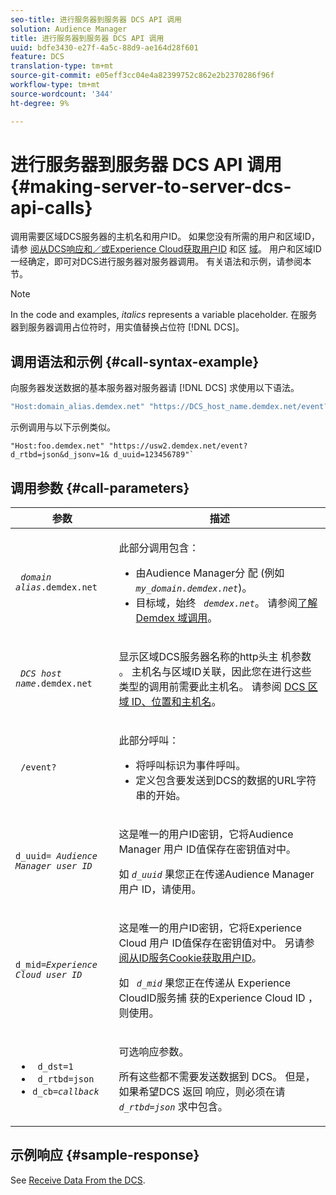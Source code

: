 ```yaml
---
seo-title: 进行服务器到服务器 DCS API 调用
solution: Audience Manager
title: 进行服务器到服务器 DCS API 调用
uuid: bdfe3430-e27f-4a5c-88d9-ae164d28f601
feature: DCS
translation-type: tm+mt
source-git-commit: e05eff3cc04e4a82399752c862e2b2370286f96f
workflow-type: tm+mt
source-wordcount: '344'
ht-degree: 9%

---
```



# 进行服务器到服务器 DCS API 调用 {#making-server-to-server-dcs-api-calls}

调用需要区域DCS服务器的主机名和用户ID。 如果您没有所需的用户和区域ID，请参 [阅从DCS响应和／或Experience Cloud获取用户ID](/help/using/api/dcs-intro/dcs-s2s/dcs-aam-ids.md) 和区 [域](/help/using/api/dcs-intro/dcs-s2s/dcs-mcid-ids.md)。 用户和区域ID一经确定，即可对DCS进行服务器对服务器调用。 有关语法和示例，请参阅本节。

>[!NOTE]
>
>In the code and examples, *italics* represents a variable placeholder. 在服务器到服务器调用占位符时，用实值替换占位符 [!DNL DCS]。

## 调用语法和示例 {#call-syntax-example}

向服务器发送数据的基本服务器对服务器请 [!DNL DCS] 求使用以下语法。

```js
"Host:domain_alias.demdex.net" "https://DCS_host_name.demdex.net/event?d_rtbd=json&d_jsonv=1&d_uuid=userID
```

示例调用与以下示例类似。

```
"Host:foo.demdex.net" "https://usw2.demdex.net/event?d_rtbd=json&d_jsonv=1& d_uuid=123456789"`
```

## 调用参数 {#call-parameters}

<table id="table_3AF4466009B64F0C9CBE7904A4096E0C"> 
 <thead> 
  <tr> 
   <th colname="col1" class="entry"> 参数 </th> 
   <th colname="col2" class="entry"> 描述 </th> 
  </tr> 
 </thead>
 <tbody> 
  <tr> 
   <td colname="col1"> <p><code> <i>domain alias</i>.demdex.net</code> </p> </td> 
   <td colname="col2"> <p>此部分调用包含： </p> <p> 
     <ul id="ul_3EDA9C7BA6794D06BCB07A75A9BD2372"> 
      <li id="li_74624CA78D6F4536A8164AE1FA1DECB9">由Audience Manager分 <span class="keyword"> 配</span> (例如 <i><code> my_domain.demdex.net</code></i>)。 </li> 
      <li id="li_08ABE91CA247403AA480B3FB4BEF83BA">目标域，始终 <i><code> demdex.net</code></i>。 请参阅<a href="../../../reference/demdex-calls.md">了解 Demdex 域调用</a>。 </li> 
     </ul> </p> </td> 
  </tr> 
  <tr> 
   <td colname="col1"> <p><code> <i>DCS host name</i>.demdex.net</code> </p> </td> 
   <td colname="col2"> <p>显示区域DCS服务器名称的http头主 <span class="wintitle"> 机参数</span> 。 主机名与区域ID关联，因此您在进行这些类型的调用前需要此主机名。 请参阅 <a href="../../../api/dcs-intro/dcs-api-reference/dcs-regions.md">DCS 区域 ID、位置和主机名</a>。 </p> </td> 
  </tr> 
  <tr> 
   <td colname="col1"> <p><code> /event?</code> </p> </td> 
   <td colname="col2"> <p>此部分呼叫： </p> <p> 
     <ul id="ul_6332444A305A4F12A7CBE471CA508516"> 
      <li id="li_1C5C111B2B0E4621B3FC0C20D6516041">将呼叫标识为事件呼叫。 </li> 
      <li id="li_DBCE9B1C70604A629ECD7AC0A9052198">定义包含要发送到DCS的数据的URL字符串的开始。 </li> 
     </ul> </p> </td> 
  </tr> 
  <tr> 
   <td colname="col1"> <p><code>d_uuid= <i>Audience Manager user ID</i></code> </p> </td> 
   <td colname="col2"> <p>这是唯一的用户ID密钥，它将Audience Manager <span class="keyword"> 用户</span> ID值保存在密钥值对中。 </p> <p>如 <code><i>d_uuid</i></code> 果您正在传递Audience Manager <span class="keyword"> 用户</span> ID，请使用。 </p> </td>
  </tr> 
  <tr> 
   <td colname="col1"> <p><code>d_mid=<i>Experience Cloud user ID</i></code> </p> </td> 
   <td colname="col2"> <p>这是唯一的用户ID密钥，它将Experience Cloud <span class="keyword"> 用户</span> ID值保存在密钥值对中。 另请参 <a href="../../../api/dcs-intro/dcs-s2s/dcs-mcid-ids.md#get-user-ids-from-service-cookie"> 阅从ID服务Cookie获取用户ID</a>。 </p> <p>如 <i><code> d_mid</code></i> 果您正在传递从 <span class="keyword"> Experience CloudID服务捕</span> 获的Experience Cloud <span class="keyword"> ID</span> ，则使用。 </p> </td> 
  </tr> 
  <tr> 
   <td colname="col1"> <p> 
     <ul id="ul_36E2C1A0538D4D2C94DFC1335720A524"> 
      <li id="li_8902EED431CE4F0189A94868FA52DB1F"><code> d_dst=1</code> </li> 
      <li id="li_4B6B29499D444E31808DE0A9AA0442D0"><code> d_rtbd=json</code> </li> 
      <li id="li_3430CD0438604B83BE6437E6EC480816"><code>d_cb=<i>callback</i></code> </li> 
     </ul> </p> </td> 
   <td colname="col2"> <p>可选响应参数。 </p> <p> 所有这些都不需要发送数据到 <span class="wintitle"> DCS</span>。 但是，如果希望DCS <span class="wintitle"> 返回</span> 响应，则必须在请 <i><code> d_rtbd=json</code></i> 求中包含。 </p> </td> 
  </tr> 
 </tbody> 
</table>

## 示例响应 {#sample-response}

See [Receive Data From the DCS](../../../api/dcs-intro/dcs-event-calls/dcs-url-receive.md).
